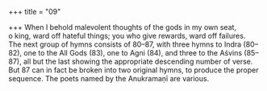 +++
title = "09"

+++
When I behold malevolent thoughts of the gods in my own seat,  
o king, ward off hateful things; you who give rewards, ward off failures.  
The next group of hymns consists of 80–87, with three hymns to Indra (80–82),  one to the All Gods (83), one to Agni (84), and three to the Aśvins (85–87), all but  the last showing the appropriate descending number of verse. But 87 can in fact be  broken into two original hymns, to produce the proper sequence. The poets named  by the Anukramaṇī are various.  